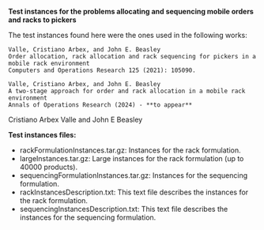 **Test instances for the problems allocating and sequencing mobile orders and racks to pickers**

The test instances found here were the ones used in the following works:

```
Valle, Cristiano Arbex, and John E. Beasley
Order allocation, rack allocation and rack sequencing for pickers in a mobile rack environment
Computers and Operations Research 125 (2021): 105090.
```

```
Valle, Cristiano Arbex, and John E. Beasley
A two-stage approach for order and rack allocation in a mobile rack environment
Annals of Operations Research (2024) - **to appear**
```

Cristiano Arbex Valle and John E Beasley

**Test instances files:**

   - rackFormulationInstances.tar.gz: Instances for the rack formulation.
   - largeInstances.tar.gz: Large instances for the rack formulation (up to 40000 products).
   - sequencingFormulationInstances.tar.gz: Instances for the sequencing formulation.
   - rackInstancesDescription.txt: This text file describes the instances for the rack formulation.
   - sequencingInstancesDescription.txt: This text file describes the instances for the sequencing formulation. 
